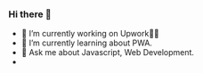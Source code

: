 ### Hi there 👋
- 🔭 I’m currently working on Upwork🥳🥳
- 🌱 I’m currently learning about PWA.
- 💬 Ask me about Javascript, Web Development.
- 




<!--
**pankaj-kumar290h/pankaj-kumar290h** is a ✨ _special_ ✨ repository because its `README.md` (this file) appears on your GitHub profile.

Here are some ideas to get you started:

- 🔭 I’m currently working on ...
- 🌱 I’m currently learning ...
- 👯 I’m looking to collaborate on ...
- 🤔 I’m looking for help with ...
- 💬 Ask me about ...
- 📫 How to reach me: ...
- 😄 Pronouns: ...
- ⚡ Fun fact: ...
-->
